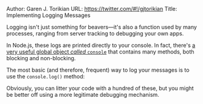 Author: Garen J. Torikian
URL: https://twitter.com/#!/gjtorikian
Title: Implementing Logging Messages

Logging isn't just something for beavers—it's also a function used by many processes, ranging from server tracking to debugging your own apps.

In Node.js, these logs are printed directly to your console. In fact, there's [a very useful global object _called_ `console`](../nodejs_ref_guide/console.html) that contains many methods, both blocking and non-blocking.

The most basic (and therefore, frequent) way to log your messages is to use the `console.log()` method:

<script src='http://snippets.nodemanual.org/github.com/mattpardee/nodemanual.org-examples/nodejs_dev_guide/implementing_logging/implementing_logging.1.js?linestart=3&lineend=0&showlines=false' defer='defer'></script>

Obviously, you can litter your code with a hundred of these, but you might be better off using a more legitimate debugging mechanism.